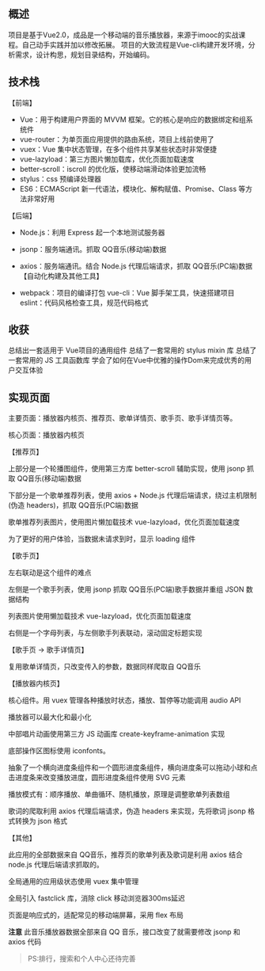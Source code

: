 概述
--------------------
项目是基于Vue2.0，成品是一个移动端的音乐播放器，来源于imooc的实战课程。自己动手实践并加以修改拓展。 项目的大致流程是Vue-cli构建开发环境，分析需求，设计构思，规划目录结构，开始编码。  

技术栈 
-------------------------
【前端】

* Vue：用于构建用户界面的 MVVM 框架。它的核心是响应的数据绑定和组系统件 
* vue-router：为单页面应用提供的路由系统，项目上线前使用了 
* vuex：Vue 集中状态管理，在多个组件共享某些状态时非常便捷 
* vue-lazyload：第三方图片懒加载库，优化页面加载速度 
*  better-scroll：iscroll 的优化版，使移动端滑动体验更加流畅 
* stylus：css 预编译处理器 
* ES6：ECMAScript 新一代语法，模块化、解构赋值、Promise、Class 等方法非常好用 

【后端】

* Node.js：利用 Express 起一个本地测试服务器 
* jsonp：服务端通讯。抓取 QQ音乐(移动端)数据 
* axios：服务端通讯。结合 Node.js 代理后端请求，抓取 QQ音乐(PC端)数据 【自动化构建及其他工具】

* webpack：项目的编译打包 vue-cli：Vue 脚手架工具，快速搭建项目 eslint：代码风格检查工具，规范代码格式

收获
--------------------
总结出一套适用于 Vue项目的通用组件 总结了一套常用的 stylus mixin 库 总结了一套常用的 JS 工具函数库 学会了如何在Vue中优雅的操作Dom来完成优秀的用户交互体验

实现页面 
-----------------------------
主要页面：播放器内核页、推荐页、歌单详情页、歌手页、歌手详情页等。

核心页面：播放器内核页

【推荐页】

上部分是一个轮播图组件，使用第三方库 better-scroll 辅助实现，使用 jsonp 抓取 QQ音乐(移动端)数据

下部分是一个歌单推荐列表，使用 axios + Node.js 代理后端请求，绕过主机限制 (伪造 headers)，抓取 QQ音乐(PC端)数据

歌单推荐列表图片，使用图片懒加载技术 vue-lazyload，优化页面加载速度

为了更好的用户体验，当数据未请求到时，显示 loading 组件

【歌手页】

左右联动是这个组件的难点

左侧是一个歌手列表，使用 jsonp 抓取 QQ音乐(PC端)歌手数据并重组 JSON 数据结构

列表图片使用懒加载技术 vue-lazyload，优化页面加载速度

右侧是一个字母列表，与左侧歌手列表联动，滚动固定标题实现

【歌手页 -> 歌手详情页】

复用歌单详情页，只改变传入的参数，数据同样爬取自 QQ音乐

【播放器内核页】

核心组件。用 vuex 管理各种播放时状态，播放、暂停等功能调用 audio API

播放器可以最大化和最小化

中部唱片动画使用第三方 JS 动画库 create-keyframe-animation 实现

底部操作区图标使用 iconfonts。

抽象了一个横向进度条组件和一个圆形进度条组件，横向进度条可以拖动小球和点击进度条来改变播放进度，圆形进度条组件使用 SVG 元素

播放模式有：顺序播放、单曲循环、随机播放，原理是调整歌单列表数组

歌词的爬取利用 axios 代理后端请求，伪造 headers 来实现，先将歌词 jsonp 格式转换为 json 格式

【其他】

此应用的全部数据来自 QQ音乐，推荐页的歌单列表及歌词是利用 axios 结合 node.js 代理后端请求抓取的。

全局通用的应用级状态使用 vuex 集中管理

全局引入 fastclick 库，消除 click 移动浏览器300ms延迟

页面是响应式的，适配常见的移动端屏幕，采用 flex 布局

**注意** 此音乐播放器数据全部来自 QQ 音乐，接口改变了就需要修改 jsonp 和 axios 代码
> PS:排行，搜索和个人中心还待完善
